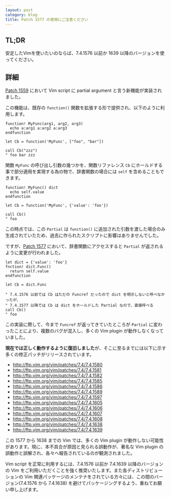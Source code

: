```yaml
---
layout: post
category: blog
title: Patch 1577 の使用にご注意ください
---
```


## TL;DR

安定したVimを使いたいのならば、7.4.1576 以前か 1639 以降のバージョンを使ってください。

## 詳細

[Patch 1559][1] において Vim script に partial argument と言う新機能が実装されました。

この機能は、既存の `function()` 関数を拡張する形で提供され、以下のように利用します。

```vim
function! MyFunc(arg1, arg2, arg3)
  echo a:arg1 a:arg2 a:arg3
endfunction

let Cb = function('MyFunc', ["foo", "bar"])

call Cb("zzz")
" foo bar zzz
```

関数 `MyFunc` の呼び出し引数の幾つかを、関数リファレンス `Cb` にホールドする事で部分適用を実現する為の物で、辞書関数の場合には `self` を含めることもできます。

```vim
function! MyFunc() dict
  echo self.value
endfunction

let Cb = function('MyFunc', {'value': 'foo'})

call Cb()
" foo
```

この時点では、この `Partial` は `function()` に追加された引数を渡した場合のみ生成されていたため、過去に作られたスクリプトに影響はありませんでした。

ですが、[Patch 1577][2] において、辞書関数にアクセスすると `Partial` が返されるように変更が行われました。

```vim
let dict = {'value': 'foo'}
fnction! dict.Func()
  return self.value
endfunction

let Cb = dict.Func

" 7.4.1576 以前では Cb はただの Funcref だったので dict を明示しないと呼べなかったが、
" 7.4.1577 以降では Cb は dict をホールドした Partial なので、直接呼べる
call Cb()
" foo
```

この実装に際して、今まで `Funcref` が返ってきていたところが `Partial` に変わったことにより、複数のバグが混入し、多くの Vim plugin が動作しなくなっていました。

**現在では正しく動作するように復旧しました**が、そこに至るまでには以下に示す多くの修正パッチがリリースされています。

*   <http://ftp.vim.org/vim/patches/7.4/7.4.1580>
*   <http://ftp.vim.org/vim/patches/7.4/7.4.1581>
*   <http://ftp.vim.org/vim/patches/7.4/7.4.1582>
*   <http://ftp.vim.org/vim/patches/7.4/7.4.1585>
*   <http://ftp.vim.org/vim/patches/7.4/7.4.1586>
*   <http://ftp.vim.org/vim/patches/7.4/7.4.1589>
*   <http://ftp.vim.org/vim/patches/7.4/7.4.1597>
*   <http://ftp.vim.org/vim/patches/7.4/7.4.1605>
*   <http://ftp.vim.org/vim/patches/7.4/7.4.1606>
*   <http://ftp.vim.org/vim/patches/7.4/7.4.1607>
*   <http://ftp.vim.org/vim/patches/7.4/7.4.1608>
*   <http://ftp.vim.org/vim/patches/7.4/7.4.1638>
*   <http://ftp.vim.org/vim/patches/7.4/7.4.1639>

この 1577 から 1638 までの Vim では、多くの Vim plugin が動作しない可能性があります。現に、本不具合が原因と見られる誤動作が、著名な Vim plugin の誤動作と誤解され、各々へ報告されているのが観測されました。

Vim script を正常に利用するには、7.4.1576 以前か 7.4.1639 以降のバージョンの Vim をご利用いただくことを強く推奨いたします。また各ディストリビューションの Vim 関連パッケージのメンテナをされている方々には、この間のバージョン(7.4.1576 から 7.4.1638) を避けてパッケージングするよう、重ねてお願い申し上げます。

[1]:https://groups.google.com/d/topic/vim_dev/oaKOwnslCZY/discussion
[2]:https://groups.google.com/d/topic/vim_dev/yAWqYrURjjk/discussion

